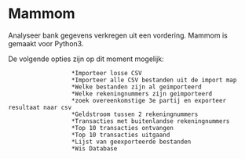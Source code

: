 # Mammom

Analyseer bank gegevens verkregen uit een vordering.
Mammom is gemaakt voor Python3.

De volgende opties zijn op dit moment mogelijk:
                      
                      *Importeer losse CSV
                      *Importeer alle CSV bestanden uit de import map
                      *Welke bestanden zijn al geimporteerd
                      *Welke rekeningnummers zijn geimporteerd
                      *zoek overeenkomstige 3e partij en exporteer resultaat naar csv
                      *Geldstroom tussen 2 rekeningnummers
                      *Transacties met buitenlandse rekeningnummers
                      *Top 10 transacties ontvangen
                      *Top 10 transacties uitgaand
                      *Lijst van geexporteerde bestanden
                      *Wis Database
